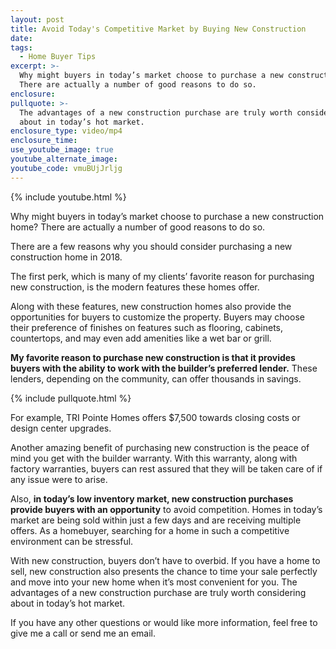 ```yaml
---
layout: post
title: Avoid Today's Competitive Market by Buying New Construction
date:
tags:
  - Home Buyer Tips
excerpt: >-
  Why might buyers in today’s market choose to purchase a new construction home?
  There are actually a number of good reasons to do so.
enclosure:
pullquote: >-
  The advantages of a new construction purchase are truly worth considering
  about in today’s hot market.
enclosure_type: video/mp4
enclosure_time:
use_youtube_image: true
youtube_alternate_image:
youtube_code: vmuBUjJrljg
---
```


{% include youtube.html %}

Why might buyers in today’s market choose to purchase a new construction home? There are actually a number of good reasons to do so.

There are a few reasons why you should consider purchasing a new construction home in 2018.&nbsp;

The first perk, which is many of my clients’ favorite reason for purchasing new construction, is the modern features these homes offer.&nbsp;

Along with these features, new construction homes also provide the opportunities for buyers to customize the property. Buyers may choose their preference of finishes on features such as flooring, cabinets, countertops, and may even add amenities like a wet bar or grill.&nbsp;

**My favorite reason to purchase new construction is that it provides buyers with the ability to work with the builder’s preferred lender.** These lenders, depending on the community, can offer thousands in savings.

{% include pullquote.html %}

For example, TRI Pointe Homes offers $7,500 towards closing costs or design center upgrades.&nbsp;

Another amazing benefit of purchasing new construction is the peace of mind you get with the builder warranty. With this warranty, along with factory warranties, buyers can rest assured that they will be taken care of if any issue were to arise.&nbsp;

Also, **in today’s low inventory market, new construction purchases provide buyers with an opportunity** to avoid competition. Homes in today’s market are being sold within just a few days and are receiving multiple offers. As a homebuyer, searching for a home in such a competitive environment can be stressful.

With new construction, buyers don’t have to overbid. If you have a home to sell, new construction also presents the chance to time your sale perfectly and move into your new home when it’s most convenient for you. The advantages of a new construction purchase are truly worth considering about in today’s hot market.&nbsp;

If you have any other questions or would like more information, feel free to give me a call or send me an email.<br>&nbsp;